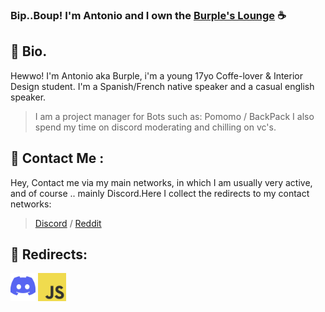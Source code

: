 ### Bip..Boup! I'm Antonio and I own the [Burple's Lounge](https://discord.gg/VztH2WZwVR) ☕️

## 🌱 **Bio.**
Hewwo! I'm Antonio aka Burple, i'm a young 17yo Coffe-lover & Interior Design student. I'm a Spanish/French native speaker and a casual english speaker.
> I am a project manager for Bots such as: Pomomo / BackPack I also spend my time on discord moderating and chilling on vc's.

## 🌻 **Contact Me :**
Hey, Contact me via my main networks, in which I am usually very active, and of course .. mainly Discord.Here I collect the redirects to my contact networks:
> [Discord](https://discord.gg/VztH2WZwVR) /  [Reddit](https://www.reddit.com/user/BurpleMocha/)

## 🌿 **Redirects:**
[<img src="./assets/DLogo.png" alt="DISCORD-LOGO" height="45" wight="45" />](https://discord.gg/VztH2WZwVR)
[<img src="./assets/JavaScript.jpg" alt="JS-LOGO" height="45" wight="45" />](https://www.javascript.com/)
